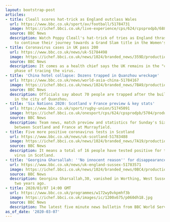 ```yaml
---
layout: bootstrap-post
articles:
- title: Cleall scores hat-trick as England outclass Wales
  url: https://www.bbc.co.uk/sport/av/football/51784731
  image: https://ichef.bbci.co.uk/live-experience/cps/624/cpsprodpb/6885/production/_111175762_p085zdnt.jpg
  source: BBC News
  description: Watch Poppy Cleall's hat-trick of tries as England thrash Wales 66-7
    to continue their journey towards a Grand Slam title in the Women's Six Nations.
- title: Coronavirus cases in UK pass 200
  url: https://www.bbc.co.uk/news/uk-51784498
  image: https://ichef.bbci.co.uk/news/1024/branded_news/359D/production/_111152731_coronavirus_stock_option_1_getty.jpg
  source: BBC News
  description: It comes as a health chief says the UK remains in the "containment"
    phase of tracing the virus.
- title: 'China hotel collapse: Dozens trapped in Quanzhou wreckage'
  url: https://www.bbc.co.uk/news/world-asia-china-51784167
  image: https://ichef.bbci.co.uk/news/1024/branded_news/7BA9/production/_111175613_quanzhou.png
  source: BBC News
  description: Officials say about 70 people are trapped after the building collapsed
    in the city of Quanzhou.
- title: 'Six Nations 2020: Scotland v France preview & key stats'
  url: https://www.bbc.co.uk/sport/rugby-union/51745091
  image: https://ichef.bbci.co.uk/onesport/cps/624/cpsprodpb/5704/production/_111167222_gettyimages-1207954612.jpg
  source: BBC News
  description: Team news, match preview and statistics for Sunday's Six Nations match
    between Scotland and France at Murrayfield.
- title: Five more positive coronavirus tests in Scotland
  url: https://www.bbc.co.uk/news/uk-scotland-51783488
  image: https://ichef.bbci.co.uk/news/1024/branded_news/7A19/production/_111175213_sign_pa.jpg
  source: BBC News
  description: It means a total of 16 people have tested positive for the Covid-19
    virus in Scotland.
- title: 'Georgina Gharsallah: ''No innocent reason'' for disappearance'
  url: https://www.bbc.co.uk/news/uk-england-sussex-51783571
  image: https://ichef.bbci.co.uk/news/1024/branded_news/0BC4/production/_109421030_84aec353-a99d-44d3-92d3-6f914424da0e.jpg
  source: BBC News
  description: Georgina Gharsallah,30, vanished in Worthing, West Sussex, exactly
    two years ago.
- title: 2020/03/07 14:00 GMT
  url: https://www.bbc.co.uk/programmes/w172wy0vkpmhf3b
  image: https://ichef.bbci.co.uk/images/ic/1200x675/p060dh18.jpg
  source: BBC News
  description: The latest five minute news bulletin from BBC World Service.
as_of_date: '2020-03-07'
---
```


